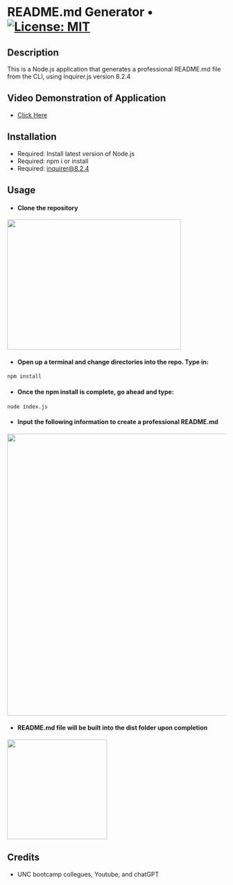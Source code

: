 # README.md Generator • [![License: MIT](https://img.shields.io/badge/License-MIT-yellow.svg)](https://opensource.org/licenses/MIT)

## Description

This is a Node.js application that generates a professional README.md file from the CLI, using Inquirer.js version 8.2.4

## Video Demonstration of Application

- [Click Here](https://drive.google.com/file/d/1Bx7OQ4-rNk0niYQjMyf0iz8qC9wcJDLD/view?usp=drive_link)

## Installation

- Required: Install latest version of Node.js
- Required: npm i or install
- Required: inquirer@8.2.4

## Usage

- #### Clone the repository

<img width="400px" height="300px" src="./utils/Screenshots/PROFESSIONAL_README.md_gitClone.png" /><br/>

- #### Open up a terminal and change directories into the repo. Type in:

```
npm install
```

- #### Once the npm install is complete, go ahead and type:

```
node index.js
```

- #### Input the following information to create a professional README.md

<img width="650px" src="./utils/Screenshots/PROFESSIONAL_README.md_prompt.png" /><br/>

- #### README.md file will be built into the dist folder upon completion

<img width="230px" src="./utils/Screenshots/PROFESSIONAL_README.md_dist.png" />

## Credits

- UNC bootcamp collegues, Youtube, and chatGPT
